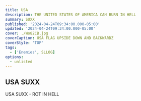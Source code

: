 ```yaml
---
title: USA
description: THE UNITED STATES OF AMERICA CAN BURN IN HELL
summary: SUXX
published: '2024-04-24T09:34:00.000-05:00'
updated: '2024-04-24T09:34:00.000-05:00'
cover: ./Wo82CB.jpg
coverCaption: USA FLAG UPSIDE DOWN AND BACKWARDZ
coverStyle: 'TOP'
tags:
  - ['Enemies', SLLOG]
options:
  - unlisted
---
```

<script lang="ts">
  import Youtube from '$lib/components/youtube.svelte'
  import Custom from '$custom/custom.svelte'
  const const_variable = 999;

  import Folder from '$lib/components/folder.svelte'

  let configFolder = [
    { name: 'QWER.config.js', icon: 'i-vscode-icons-file-type-typescript-official' },
    { name: 'site.ts', icon: 'i-bxs-file-js' }
  ]
</script>

## USA SUXX

USA SUXX - ROT IN HELL  

<Youtube id="DBjTChoXemw" />  

<Youtube id="yP6b4BeL6Zk" />  

<Youtube id="V9Wv4SCBiTE" />  
